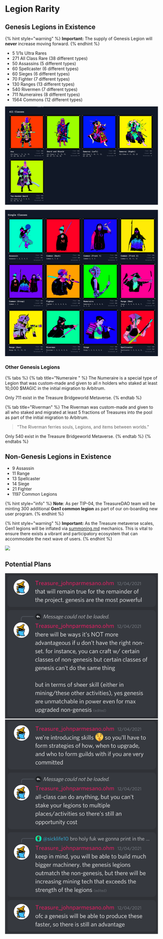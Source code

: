 # Legion Rarity

## **Genesis Legions in Existence**

{% hint style="warning" %}
**Important:** The supply of Genesis Legion will **never** increase moving forward.&#x20;
{% endhint %}

* 5 1/1s Ultra Rares
* 271 All Class Rare (38 different types)
* 50 Assassins (5 different types)
* 60 Spellcaster (6 different types)
* 60 Sieges (6 different types)
* 70 Fighter (7 different types)
* 130 Ranges (13 different types)
* 540 Rivermen (7 different types)
* 711 Numeraires (8 different types)
* 1564 Commons (12 different types)

![](<../../../.gitbook/assets/image (5) (1) (1).png>)

![](<../../../.gitbook/assets/image (3).png>)

### Other Genesis Legions

{% tabs %}
{% tab title="Numeraire " %}
The Numeraire is a special type of Legion that was custom-made and given to all n holders who staked at least 10,000 $MAGIC in the initial migration to Arbitrum.

Only 711 exist in the Treasure Bridgeworld Metaverse.
{% endtab %}

{% tab title="Riverman" %}
The Riverman was custom-made and given to all who staked and migrated at least 5 fractions of Treasures into the pool as part of the initial migration to Arbitrum.

> "The Riverman ferries souls, Legions, and items between worlds."

Only 540 exist in the Treasure Bridgeworld Metaverse.
{% endtab %}
{% endtabs %}

## Non-Genesis Legions in Existence

* 9 Assassin
* 11 Range
* 13 Spellcaster
* 14 Siege
* 21 Fighter
* 1197 Common Legions

{% hint style="info" %}
**Note**: As per TIP-04, the TreasureDAO team will be minting 300 additional **Gen1 common legion** as part of our on-boarding new user program.&#x20;
{% endhint %}

{% hint style="warning" %}
**Important:** As the Treasure metaverse scales, Gen1 legions will be inflated via [summoning.md](../../../learn/gameplay/summoning.md "mention") mechanics. This is vital to ensure there exists a vibrant and participatory ecosystem that can accommodate the next wave of users.&#x20;
{% endhint %}

![](../../../.gitbook/assets/Screenshot\_1.jpg)

## Potential Plans

![](<../../../.gitbook/assets/image (7).png>)![](../../../.gitbook/assets/image.png)

